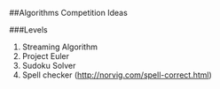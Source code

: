 ##Algorithms Competition Ideas

###Levels

1. Streaming Algorithm
2. Project Euler
3. Sudoku Solver	
4. Spell checker (http://norvig.com/spell-correct.html)